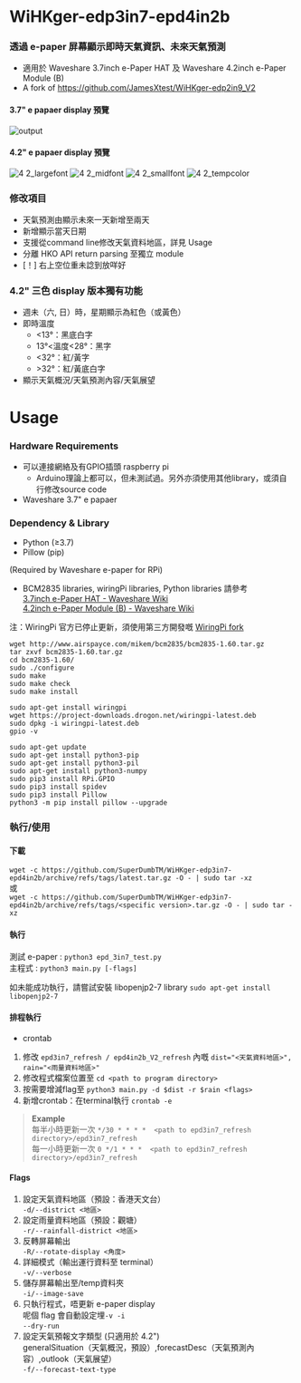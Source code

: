 # WiHKger-edp3in7-epd4in2b
### 透過 e-paper 屏幕顯示即時天氣資訊、未來天氣預測
- 適用於 Waveshare 3.7inch e-Paper HAT 及 Waveshare 4.2inch e-Paper Module (B)<br>
- A fork of https://github.com/JamesXtest/WiHKger-edp2in9_V2 

#### 3.7" e papaer display 預覽
![output](https://user-images.githubusercontent.com/71750702/156729070-ffcb76b7-8e9e-4fca-8dd1-915b5f5f45ae.jpg)

#### 4.2" e papaer display 預覽
![4 2_largefont](https://user-images.githubusercontent.com/71750702/156893165-f51af7d0-cd81-4ee8-b78b-67711ab1c5ce.jpg)
![4 2_midfont](https://user-images.githubusercontent.com/71750702/156893166-83ac87b7-dbca-45ad-a798-35cb30cd4578.jpg)
![4 2_smallfont](https://user-images.githubusercontent.com/71750702/156893167-d9533ca3-b9b5-432a-9b5f-eb6d9e0c779c.jpg)
![4 2_tempcolor](https://user-images.githubusercontent.com/71750702/156893168-fed5748d-bdc9-4730-acc8-3ba083b0e50e.jpg)

### 修改項目
- 天氣預測由顯示未來一天新增至兩天
- 新增顯示當天日期
- 支援從command line修改天氣資料地區，詳見 Usage
- 分離 HKO API return parsing 至獨立 module
- [！] 右上空位重未諗到放咩好

### 4.2" 三色 display 版本獨有功能
- 週未（六, 日）時，星期顯示為紅色（或黃色）
- 即時溫度
  - <13°：黑底白字
  - 13°<溫度<28°：黑字
  - <32°：紅/黃字
  - \>32°：紅/黃底白字
- 顯示天氣概況/天氣預測內容/天氣展望

# Usage
### Hardware Requirements
- 可以連接網絡及有GPIO插頭 raspberry pi
  - Arduino理論上都可以，但未測試過。另外亦須使用其他library，或須自行修改source code
- Waveshare 3.7" e papaer
### Dependency & Library
- Python (≥3.7)
- Pillow (pip)

(Required by Waveshare e-paper for RPi)<br>
- BCM2835 libraries,  wiringPi libraries, Python libraries 請參考 <br>
[3.7inch e-Paper HAT - Waveshare Wiki](https://www.waveshare.com/wiki/3.7inch_e-Paper_HAT)<br>
[4.2inch e-Paper Module (B) - Waveshare Wiki](https://www.waveshare.com/wiki/4.2inch_e-Paper_Module_(B))

注：WiringPi 官方已停止更新，須使用第三方開發嘅 [WiringPi fork](https://github.com/WiringPi/WiringPi)
```
wget http://www.airspayce.com/mikem/bcm2835/bcm2835-1.60.tar.gz
tar zxvf bcm2835-1.60.tar.gz 
cd bcm2835-1.60/
sudo ./configure
sudo make
sudo make check
sudo make install
```
```
sudo apt-get install wiringpi
wget https://project-downloads.drogon.net/wiringpi-latest.deb
sudo dpkg -i wiringpi-latest.deb
gpio -v
```
```
sudo apt-get update
sudo apt-get install python3-pip
sudo apt-get install python3-pil
sudo apt-get install python3-numpy
sudo pip3 install RPi.GPIO
sudo pip3 install spidev
sudo pip3 install Pillow
python3 -m pip install pillow --upgrade
```
### 執行/使用
#### 下載
```wget -c https://github.com/SuperDumbTM/WiHKger-edp3in7-epd4in2b/archive/refs/tags/latest.tar.gz -O - | sudo tar -xz```<br>
或<br>
```wget -c https://github.com/SuperDumbTM/WiHKger-edp3in7-epd4in2b/archive/refs/tags/<specific version>.tar.gz -O - | sudo tar -xz```<br>

#### 執行
測試 e-paper : ```python3 epd_3in7_test.py```<br>
主程式 : ```python3 main.py [-flags]```<br>

如未能成功執行，請嘗試安裝 libopenjp2-7 library
```sudo apt-get install libopenjp2-7```

#### 排程執行
- crontab
1. 修改 ```epd3in7_refresh / epd4in2b_V2_refresh``` 內嘅 ```dist="<天氣資料地區>", rain="<雨量資料地區>"```
3. 修改程式檔案位置至 ```cd <path to program directory>```
4. 按需要增減flag至 ```python3 main.py -d $dist -r $rain <flags>```
5. 新增crontab：在terminal執行 ```crontab -e```
> <b>Example</b><br>
> 每半小時更新一次 ```*/30 * * * *  <path to epd3in7_refresh directory>/epd3in7_refresh```<br>
> 每一小時更新一次 ```0 */1 * * *  <path to epd3in7_refresh directory>/epd3in7_refresh```

#### Flags
  1. 設定天氣資料地區（預設：香港天文台）<br>
      ```-d/--district <地區>```
  2. 設定雨量資料地區（預設：觀塘）<br>
      ```-r/--rainfall-district <地區>```
  3. 反轉屏幕輸出<br>
      ```-R/--rotate-display <角度>```
  4. 詳細模式（輸出運行資料至 terminal）<br>
      ```-v/--verbose```
  5. 儲存屏幕輸出至/temp資料夾<br>
      ```-i/--image-save```
  6. 只執行程式，唔更新 e-paper display<br>
      呢個 flag 會自動設定埋```-v -i```<br>
      ```--dry-run```
  7. 設定天氣預報文字類型 (只適用於 4.2")<br>
      generalSituation（天氣概況，預設）,forecastDesc（天氣預測內容）,outlook（天氣展望）<br>
      ```-f/--forecast-text-type```
